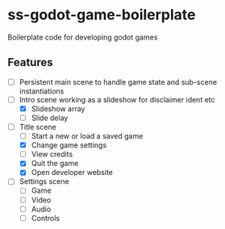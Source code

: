 # ss-godot-game-boilerplate

Boilerplate code for developing godot games

## Features

 - [ ] Persistent main scene to handle game state and sub-scene instantiations
 - [ ] Intro scene working as a slideshow for disclaimer ident etc
    - [x] Slideshow array
    - [ ] Slide delay
 - [ ] Title scene
    - [ ] Start a new or load a saved game
    - [x] Change game settings
    - [ ] View credits
    - [x] Quit the game
    - [x] Open developer website 
  - [ ] Settings scene
    - [ ] Game
    - [ ] Video
    - [ ] Audio
    - [ ] Controls
